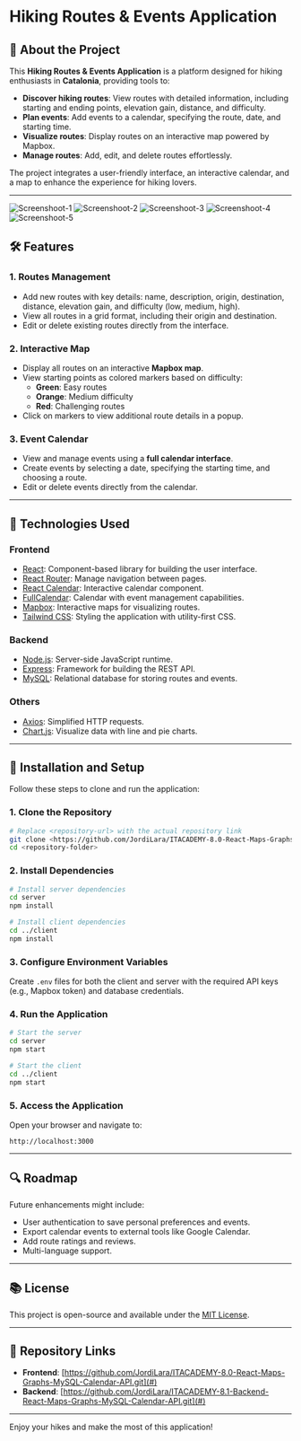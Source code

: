 # Hiking Routes & Events Application

## 🌿 About the Project
This **Hiking Routes & Events Application** is a platform designed for hiking enthusiasts in **Catalonia**, providing tools to:

- **Discover hiking routes**: View routes with detailed information, including starting and ending points, elevation gain, distance, and difficulty.
- **Plan events**: Add events to a calendar, specifying the route, date, and starting time.
- **Visualize routes**: Display routes on an interactive map powered by Mapbox.
- **Manage routes**: Add, edit, and delete routes effortlessly.

The project integrates a user-friendly interface, an interactive calendar, and a map to enhance the experience for hiking lovers.

---
![Screenshoot-1](/public/HikingPaths_home.png)
![Screenshoot-2](/public/HikingPaths_rutas.png)
![Screenshoot-3](/public/HikingPaths_mapa.png)
![Screenshoot-4](/public/HikingPaths_calendario.png)
![Screenshoot-5](/public//HikingPaths_graficos.png)

## 🛠️ Features

### **1. Routes Management**
- Add new routes with key details: name, description, origin, destination, distance, elevation gain, and difficulty (low, medium, high).
- View all routes in a grid format, including their origin and destination.
- Edit or delete existing routes directly from the interface.

### **2. Interactive Map**
- Display all routes on an interactive **Mapbox map**.
- View starting points as colored markers based on difficulty:
  - **Green**: Easy routes
  - **Orange**: Medium difficulty
  - **Red**: Challenging routes
- Click on markers to view additional route details in a popup.

### **3. Event Calendar**
- View and manage events using a **full calendar interface**.
- Create events by selecting a date, specifying the starting time, and choosing a route.
- Edit or delete events directly from the calendar.

---

## 🔧 Technologies Used

### **Frontend**
- [React](https://reactjs.org/): Component-based library for building the user interface.
- [React Router](https://reactrouter.com/): Manage navigation between pages.
- [React Calendar](https://github.com/wojtekmaj/react-calendar): Interactive calendar component.
- [FullCalendar](https://fullcalendar.io/): Calendar with event management capabilities.
- [Mapbox](https://www.mapbox.com/): Interactive maps for visualizing routes.
- [Tailwind CSS](https://tailwindcss.com/): Styling the application with utility-first CSS.

### **Backend**
- [Node.js](https://nodejs.org/): Server-side JavaScript runtime.
- [Express](https://expressjs.com/): Framework for building the REST API.
- [MySQL](https://www.mysql.com/): Relational database for storing routes and events.

### **Others**
- [Axios](https://axios-http.com/): Simplified HTTP requests.
- [Chart.js](https://www.chartjs.org/): Visualize data with line and pie charts.

---

## 🔧 Installation and Setup
Follow these steps to clone and run the application:

### **1. Clone the Repository**
```bash
# Replace <repository-url> with the actual repository link
git clone <https://github.com/JordiLara/ITACADEMY-8.0-React-Maps-Graphs-MySQL-Calendar-API.git>
cd <repository-folder>
```

### **2. Install Dependencies**
```bash
# Install server dependencies
cd server
npm install

# Install client dependencies
cd ../client
npm install
```

### **3. Configure Environment Variables**
Create `.env` files for both the client and server with the required API keys (e.g., Mapbox token) and database credentials.

### **4. Run the Application**
```bash
# Start the server
cd server
npm start

# Start the client
cd ../client
npm start
```

### **5. Access the Application**
Open your browser and navigate to:
```
http://localhost:3000
```

---

## 🔍 Roadmap

Future enhancements might include:
- User authentication to save personal preferences and events.
- Export calendar events to external tools like Google Calendar.
- Add route ratings and reviews.
- Multi-language support.

---

## 📚 License
This project is open-source and available under the [MIT License](https://opensource.org/licenses/MIT).

---

## 🔗 Repository Links
- **Frontend**: [https://github.com/JordiLara/ITACADEMY-8.0-React-Maps-Graphs-MySQL-Calendar-API.git](#)
- **Backend**: [https://github.com/JordiLara/ITACADEMY-8.1-Backend-React-Maps-Graphs-MySQL-Calendar-API.git](#)

---

Enjoy your hikes and make the most of this application!

